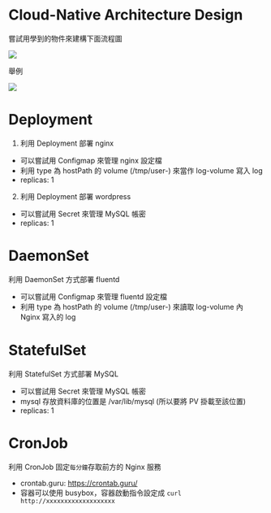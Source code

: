 # Cloud-Native Architecture Design

嘗試用學到的物件來建構下面流程圖

![](assets/example.png)

舉例

![](assets/example2.png)

# Deployment

1. 利用 Deployment 部署 nginx
* 可以嘗試用 Configmap 來管理 nginx 設定檔
* 利用 type 為 hostPath 的 volume (/tmp/user-<id>) 來當作 log-volume 寫入 log
* replicas: 1

2. 利用 Deployment 部署 wordpress
* 可以嘗試用 Secret 來管理 MySQL 帳密
* replicas: 1

# DaemonSet 

利用 DaemonSet 方式部署 fluentd
* 可以嘗試用 Configmap 來管理 fluentd 設定檔
* 利用 type 為 hostPath 的 volume (/tmp/user-<id>) 來讀取 log-volume 內 Nginx 寫入的 log

# StatefulSet

利用 StatefulSet 方式部署 MySQL
* 可以嘗試用 Secret 來管理 MySQL 帳密
* mysql 存放資料庫的位置是 /var/lib/mysql (所以要將 PV 掛載至該位置)
* replicas: 1

# CronJob

利用 CronJob 固定`每分鐘`存取前方的 Nginx 服務
* crontab.guru: https://crontab.guru/
* 容器可以使用 busybox，容器啟動指令設定成 `curl http://xxxxxxxxxxxxxxxxxxx`

